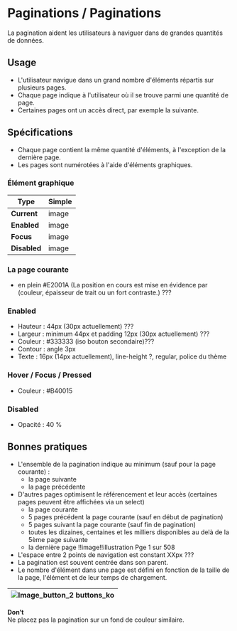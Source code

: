 # Paginations / Paginations

La pagination aident les utilisateurs à naviguer dans de grandes quantités de données.

## Usage

- L'utilisateur navigue dans un grand nombre d'éléments répartis sur plusieurs pages.
- Chaque page indique à l'utilisateur où il se trouve parmi une quantité de page.
- Certaines pages ont un accès direct, par exemple la suivante.

## Spécifications

- Chaque page contient la même quantité d'éléments, à l'exception de la dernière page.
- Les pages sont numérotées à l'aide d'éléments graphiques.

### Élément graphique

Type | Simple
------------ | ------------- |
**Current** | image
**Enabled** | image
**Focus** | image
**Disabled** | image

### La page courante

- en plein #E2001A (La position en cours est mise en évidence par (couleur, épaisseur de trait ou un fort contraste.) ???

### Enabled

- Hauteur : 44px (30px actuellement) ???
- Largeur : minimum 44px et padding 12px (30px actuellement) ???
- Couleur : #333333 (iso bouton secondaire)???
- Contour : angle 3px
- Texte : 16px (14px actuellement), line-height ?, regular, police du thème

### Hover / Focus / Pressed

- Couleur : #B40015

### Disabled

- Opacité : 40 %

## Bonnes pratiques

- L'ensemble de la pagination indique au minimum (sauf pour la page courante) :
  - la page suivante
  - la page précédente
- D'autres pages optimisent le référencement et leur accès (certaines pages peuvent être affichées via un select)
    - la page courante
    - 5 pages précédent la page courante (sauf en début de pagination)
    - 5 pages suivant la page courante (sauf fin de pagination)
    - toutes les dizaines, centaines et les milliers disponibles au delà de la 5ème page suivante
    - la dernière page
!!image!!illustration Pge 1 sur 508
- L'espace entre 2 points de navigation est constant XXpx ???
- La pagination est souvent centrée dans son parent.
- Le nombre d'élément dans une page est défini en fonction de la taille de la page, l'élément et de leur temps de chargement.


 <div class="do-dont">
 <div class="dont">

![Image_button_2 buttons_ko](design/Image_button_buttons_ko.png)  |
------------ |
**Don’t** <br/> Ne placez pas la pagination sur un fond de couleur similaire.

 </div>
 </div>
